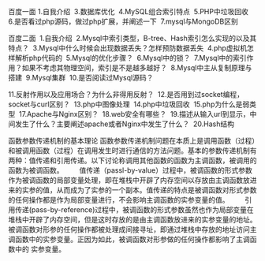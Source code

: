 百度一面
1.自我介绍 
3.数据库优化 
4.MySQL组合索引特点 
5.PHP中垃圾回收 
6.是否看过php源码，做过php扩展，并阐述一下 
7.mysql与MongoDB区别 


百度二面 
1.自我介绍 
2.Mysql中索引类型，B-tree、Hash索引怎么实现的以及其特点？ 
3.Mysql中什么时候会出现数据丢失？怎样预防数据丢失 
4.php虚拟机怎样解析php代码的 
5.Mysql的优化步骤？ 
6.Mysql中的锁？ 
7.Mysql中的索引作用？如果不考虑其物理空间，索引是不是越多越好？ 
8.Mysql中主从复制原理与搭建 
9.Mysql集群 
10.是否阅读过Mysql源码？ 

11.反射作用以及应用场合？为什么非得用反射？ 
12.是否用到过socket编程，socket与curl区别？ 
13.php中图像处理 
14.php中垃圾回收 
15.php为什么是弱类型 
17.Apache与Nginx区别？ 
18.web安全有哪些？ 
19.描述从输入url到显示，中间发生了什么？主要阐述apache或者Nginx中发生了什么？ 
20.Hash结构 

函数参数传递机制的基本理论
函数参数传递机制问题在本质上是调用函数（过程）和被调用函数（过程）在调用发生时进行通信的方法问题。基本的参数传递机制有两种：值传递和引用传递。以下讨论称调用其他函数的函数为主调函数，被调用的函数为被调函数。
　　值传递（passl-by-value）过程中，被调函数的形式参数作为被调函数的局部变量处理，即在堆栈中开辟了内存空间以存放由主调函数放进来的实参的值，从而成为了实参的一个副本。值传递的特点是被调函数对形式参数的任何操作都是作为局部变量进行，不会影响主调函数的实参变量的值。
　　引用传递(pass-by-reference)过程中，被调函数的形式参数虽然也作为局部变量在堆栈中开辟了内存空间，但是这时存放的是由主调函数放进来的实参变量的地址。被调函数对形参的任何操作都被处理成间接寻址，即通过堆栈中存放的地址访问主调函数中的实参变量。正因为如此，被调函数对形参做的任何操作都影响了主调函数中的
实参变量。
